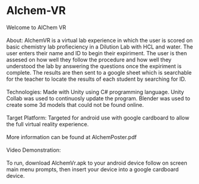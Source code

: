 # Alchem-VR
Welcome to AlChem VR
<br/> <br/>
About: AlchemVR is a virtual lab experience in which the user is scored on basic chemistry lab profieciency in a Dilution Lab with HCL and water. The user enters their name and ID to begin their expiriment. The user is then assesed on how well they follow the procedure and how well they understood the lab by answering the questions once the expiriment is complete. The results are then sent to a google sheet which is searchable for the teacher to locate the results of each student by searching for ID.
<br/><br/>
Technologies: Made with Unity using C# programming language. Unity Collab was used to continuosly update the program. Blender was used to create some 3d models that could not be found online. 
<br/><br/>
Target Platform: Targeted for android use with google cardboard to allow the full virtual reality experience. 
<br/>
<br/>
More information can be found at AlchemPoster.pdf 
<br/>
<br/>
Video Demonstration: 
<br/> <br/>
To run, download AlchemVr.apk to your android device follow on screen main menu prompts, then insert your device into a google cardboard device. 
